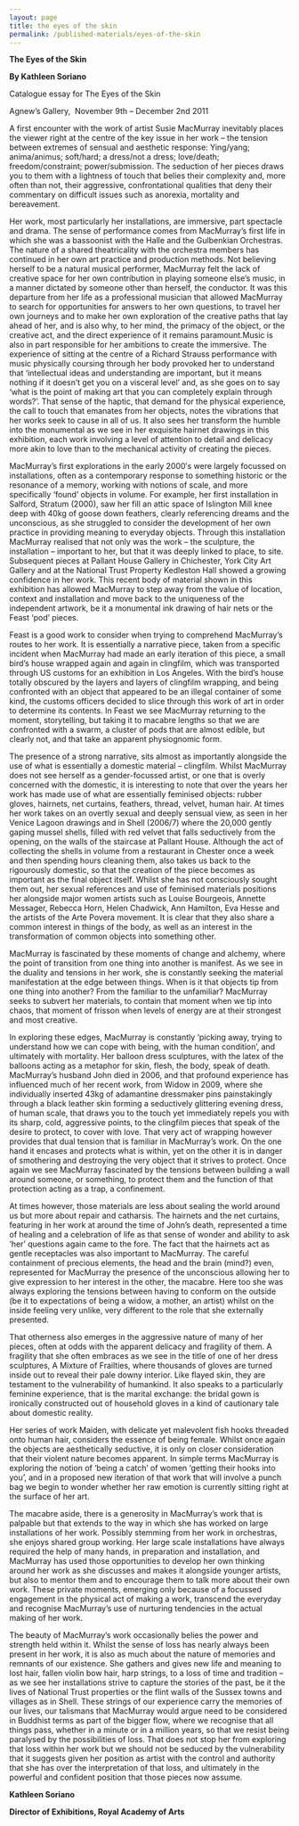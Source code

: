 ```yaml
---
layout: page
title: the eyes of the skin
permalink: /published-materials/eyes-of-the-skin
---
```


**The Eyes of the Skin**

**By Kathleen Soriano**

Catalogue essay for The Eyes of the Skin

Agnew’s Gallery,  November 9th – December 2nd 2011

A first encounter with the work of artist Susie MacMurray inevitably places the viewer right at the centre of the key issue in her work – the tension between extremes of sensual and aesthetic response: Ying/yang; anima/animus; soft/hard; a dress/not a dress; love/death; freedom/constraint; power/submission. The seduction of her pieces draws you to them with a lightness of touch that belies their complexity and, more often than not, their aggressive, confrontational qualities that deny their commentary on difficult issues such as anorexia, mortality and bereavement.

Her work, most particularly her installations, are immersive, part spectacle and drama. The sense of performance comes from MacMurray’s first life in which she was a bassoonist with the Halle and the Gulbenkian Orchestras. The nature of a shared theatricality with the orchestra members has continued in her own art practice and production methods. Not believing herself to be a natural musical performer, MacMurray felt the lack of creative space for her own contribution in playing someone else’s music, in a manner dictated by someone other than herself, the conductor. It was this departure from her life as a professional musician that allowed MacMurray to search for opportunities for answers to her own questions, to travel her own journeys and to make her own exploration of the creative paths that lay ahead of her, and is also why, to her mind, the primacy of the object, or the creative act, and the direct experience of it remains paramount.Music is also in part responsible for her ambitions to create the immersive. The experience of sitting at the centre of a Richard Strauss performance with music physically coursing through her body provoked her to understand that ‘intellectual ideas and understanding are important, but it means nothing if it doesn’t get you on a visceral level’ and, as she goes on to say ‘what is the point of making art that you can completely explain through words?’. That sense of the haptic, that demand for the physical experience, the call to touch that emanates from her objects, notes the vibrations that her works seek to cause in all of us. It also sees her transform the humble into the monumental as we see in her exquisite hairnet drawings in this exhibition, each work involving a level of attention to detail and delicacy more akin to love than to the mechanical activity of creating the pieces.

MacMurray’s first explorations in the early 2000′s were largely focussed on installations, often as a contemporary response to something historic or the resonance of a memory, working with notions of scale, and more specifically ‘found’ objects in volume. For example, her first installation in Salford, Stratum (2000), saw her fill an attic space of Islington Mill knee deep with 40kg of goose down feathers, clearly referencing dreams and the unconscious, as she struggled to consider the development of her own practice in providing meaning to everyday objects. Through this installation MacMurray realised that not only was the work – the sculpture, the installation – important to her, but that it was deeply linked to place, to site. Subsequent pieces at Pallant House Gallery in Chichester, York City Art Gallery and at the National Trust Property Kedleston Hall showed a growing confidence in her work. This recent body of material shown in this exhibition has allowed MacMurray to step away from the value of location, context and installation and move back to the uniqueness of the independent artwork, be it a monumental ink drawing of hair nets or the Feast ‘pod’ pieces.

Feast is a good work to consider when trying to comprehend MacMurray’s routes to her work. It is essentially a narrative piece, taken from a specific incident when MacMurray had made an early iteration of this piece, a small bird’s house wrapped again and again in clingfilm, which was transported through US customs for an exhibition in Los Angeles. With the bird’s house totally obscured by the layers and layers of clingfilm wrapping, and being confronted with an object that appeared to be an illegal container of some kind, the customs officers decided to slice through this work of art in order to determine its contents. In Feast we see MacMurray returning to the moment, storytelling, but taking it to macabre lengths so that we are confronted with a swarm, a cluster of pods that are almost edible, but clearly not, and that take an apparent physiognomic form.

The presence of a strong narrative, sits almost as importantly alongside the use of what is essentially a domestic material – clingfilm. Whilst MacMurray does not see herself as a gender-focussed artist, or one that is overly concerned with the domestic, it is interesting to note that over the years her work has made use of what are essentially feminised objects: rubber gloves, hairnets, net curtains, feathers, thread, velvet, human hair. At times her work takes on an overtly sexual and deeply sensual view, as seen in her Venice Lagoon drawings and in Shell (2006/7) where the 20,000 gently gaping mussel shells, filled with red velvet that falls seductively from the opening, on the walls of the staircase at Pallant House. Although the act of collecting the shells in volume from a restaurant in Chester once a week and then spending hours cleaning them, also takes us back to the rigourously domestic, so that the creation of the piece becomes as important as the final object itself. Whilst she has not consciously sought them out, her sexual references and use of feminised materials positions her alongside major women artists such as Louise Bourgeois, Annette Messager, Rebecca Horn, Helen Chadwick, Ann Hamilton, Eva Hesse and the artists of the Arte Povera movement. It is clear that they also share a common interest in things of the body, as well as an interest in the transformation of common objects into something other.

MacMurray is fascinated by these moments of change and alchemy, where the point of transition from one thing into another is manifest. As we see in the duality and tensions in her work, she is constantly seeking the material manifestation at the edge between things. When is it that objects tip from one thing into another? From the familiar to the unfamiliar? MacMurray seeks to subvert her materials, to contain that moment when we tip into chaos, that moment of frisson when levels of energy are at their strongest and most creative.

In exploring these edges, MacMurray is constantly ‘picking away, trying to understand how we can cope with being, with the human condition’, and ultimately with mortality. Her balloon dress sculptures, with the latex of the balloons acting as a metaphor for skin, flesh, the body, speak of death. MacMurray’s husband John died in 2006, and that profound experience has influenced much of her recent work, from Widow in 2009, where she individually inserted 43kg of adamantine dressmaker pins painstakingly through a black leather skin forming a seductively glittering evening dress, of human scale, that draws you to the touch yet immediately repels you with its sharp, cold, aggressive points, to the clingfilm pieces that speak of the desire to protect, to cover with love. That very act of wrapping however provides that dual tension that is familiar in MacMurray’s work. On the one hand it encases and protects what is within, yet on the other it is in danger of smothering and destroying the very object that it strives to protect. Once again we see MacMurray fascinated by the tensions between building a wall around someone, or something, to protect them and the function of that protection acting as a trap, a confinement.

At times however, those materials are less about sealing the world around us but more about repair and catharsis. The hairnets and the net curtains, featuring in her work at around the time of John’s death, represented a time of healing and a celebration of life as that sense of wonder and ability to ask ‘her’ questions again came to the fore. The fact that the hairnets act as gentle receptacles was also important to MacMurray. The careful containment of precious elements, the head and the brain (mind?) even, represented for MacMurray the presence of the unconscious allowing her to give expression to her interest in the other, the macabre. Here too she was always exploring the tensions between having to conform on the outside (be it to expectations of being a widow, a mother, an artist) whilst on the inside feeling very unlike, very different to the role that she externally presented.

That otherness also emerges in the aggressive nature of many of her pieces, often at odds with the apparent delicacy and fragility of them. A fragility that she often embraces as we see in the title of one of her dress sculptures, A Mixture of Frailties, where thousands of gloves are turned inside out to reveal their pale downy interior. Like flayed skin, they are testament to the vulnerability of humankind. It also speaks to a particularly feminine experience, that is the marital exchange: the bridal gown is ironically constructed out of household gloves in a kind of cautionary tale about domestic reality.

Her series of work Maiden, with delicate yet malevolent fish hooks threaded onto human hair, considers the essence of being female. Whilst once again the objects are aesthetically seductive, it is only on closer consideration that their violent nature becomes apparent. In simple terms MacMurray is exploring the notion of ‘being a catch’ of women ‘getting their hooks into you’, and in a proposed new iteration of that work that will involve a punch bag we begin to wonder whether her raw emotion is currently sitting right at the surface of her art.

The macabre aside, there is a generosity in MacMurray’s work that is palpable but that extends to the way in which she has worked on large installations of her work. Possibly stemming from her work in orchestras, she enjoys shared group working. Her large scale installations have always required the help of many hands, in preparation and installation, and MacMurray has used those opportunities to develop her own thinking around her work as she discusses and makes it alongside younger artists, but also to mentor them and to encourage them to talk more about their own work. These private moments, emerging only because of a focussed engagement in the physical act of making a work, transcend the everyday and recognise MacMurray’s use of nurturing tendencies in the actual making of her work.

The beauty of MacMurray’s work occasionally belies the power and strength held within it. Whilst the sense of loss has nearly always been present in her work, it is also as much about the nature of memories and remnants of our existence. She gathers and gives new life and meaning to lost hair, fallen violin bow hair, harp strings, to a loss of time and tradition – as we see her installations strive to capture the stories of the past, be it the lives of National Trust properties or the flint walls of the Sussex towns and villages as in Shell. These strings of our experience carry the memories of our lives, our talismans that MacMurray would argue need to be considered in Buddhist terms as part of the bigger flow, where we recognise that all things pass, whether in a minute or in a million years, so that we resist being paralysed by the possibilities of loss. That does not stop her from exploring that loss within her work but we should not be seduced by the vulnerability that it suggests given her position as artist with the control and authority that she has over the interpretation of that loss, and ultimately in the powerful and confident position that those pieces now assume.

**Kathleen Soriano**

**Director of Exhibitions, Royal Academy of Arts**
